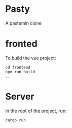 # Pasty

A pastemin clone

# fronted
To build the vue project:
```
cd frontend
npm run build
..
```

# Server
In the root of the project, run:
```
cargo run
```